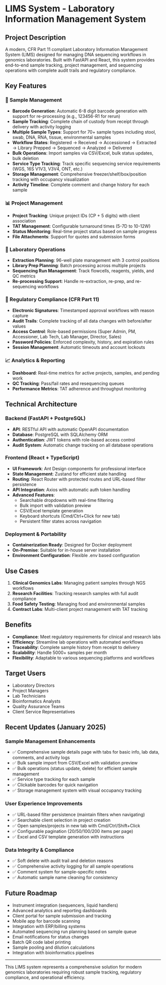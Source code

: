 # LIMS System - Laboratory Information Management System

## Project Description

A modern, CFR Part 11 compliant Laboratory Information Management System (LIMS) designed for managing DNA sequencing workflows in genomics laboratories. Built with FastAPI and React, this system provides end-to-end sample tracking, project management, and sequencing operations with complete audit trails and regulatory compliance.

## Key Features

### 🔬 Sample Management
- **Barcode Generation**: Automatic 6-8 digit barcode generation with support for re-processing (e.g., 123456-R1 for rerun)
- **Sample Tracking**: Complete chain of custody from receipt through delivery with activity logging
- **Multiple Sample Types**: Support for 70+ sample types including stool, swab, DNA, RNA, tissue, environmental samples
- **Workflow States**: Registered → Received → Accessioned → Extracted → Library Prepped → Sequenced → Analyzed → Delivered
- **Bulk Operations**: Import samples via CSV/Excel, bulk status updates, bulk deletion
- **Service Type Tracking**: Track specific sequencing service requirements (WGS, 16S V1V3, V3V4, ONT, etc.)
- **Storage Management**: Comprehensive freezer/shelf/box/position tracking with occupancy visualization
- **Activity Timeline**: Complete comment and change history for each sample

### 📊 Project Management
- **Project Tracking**: Unique project IDs (CP + 5 digits) with client association
- **TAT Management**: Configurable turnaround times (5-7D to 10-12W)
- **Status Monitoring**: Real-time project status based on sample progress
- **File Attachments**: Support for quotes and submission forms

### 🧪 Laboratory Operations
- **Extraction Planning**: 96-well plate management with 3 control positions
- **Library Prep Planning**: Batch processing across multiple projects
- **Sequencing Run Management**: Track flowcells, reagents, yields, and QC metrics
- **Re-processing Support**: Handle re-extraction, re-prep, and re-sequencing workflows

### 🔐 Regulatory Compliance (CFR Part 11)
- **Electronic Signatures**: Timestamped approval workflows with reason capture
- **Audit Trails**: Complete tracking of all data changes with before/after values
- **Access Control**: Role-based permissions (Super Admin, PM, Accessioner, Lab Tech, Lab Manager, Director, Sales)
- **Password Policies**: Enforced complexity, history, and expiration rules
- **Session Management**: Automatic timeouts and account lockouts

### 📈 Analytics & Reporting
- **Dashboard**: Real-time metrics for active projects, samples, and pending work
- **QC Tracking**: Pass/fail rates and resequencing queues
- **Performance Metrics**: TAT adherence and throughput monitoring

## Technical Architecture

### Backend (FastAPI + PostgreSQL)
- **API**: RESTful API with automatic OpenAPI documentation
- **Database**: PostgreSQL with SQLAlchemy ORM
- **Authentication**: JWT tokens with role-based access control
- **Audit System**: Automatic change tracking on all database operations

### Frontend (React + TypeScript)
- **UI Framework**: Ant Design components for professional interface
- **State Management**: Zustand for efficient state handling
- **Routing**: React Router with protected routes and URL-based filter persistence
- **API Integration**: Axios with automatic auth token handling
- **Advanced Features**: 
  - Searchable dropdowns with real-time filtering
  - Bulk import with validation preview
  - CSV/Excel template generation
  - Keyboard shortcuts (Cmd/Ctrl+Click for new tab)
  - Persistent filter states across navigation

### Deployment & Portability
- **Containerization Ready**: Designed for Docker deployment
- **On-Premise**: Suitable for in-house server installation
- **Environment Configuration**: Flexible .env based configuration

## Use Cases

1. **Clinical Genomics Labs**: Managing patient samples through NGS workflows
2. **Research Facilities**: Tracking research samples with full audit compliance
3. **Food Safety Testing**: Managing food and environmental samples
4. **Contract Labs**: Multi-client project management with TAT tracking

## Benefits

- **Compliance**: Meet regulatory requirements for clinical and research labs
- **Efficiency**: Streamline lab operations with automated workflows
- **Traceability**: Complete sample history from receipt to delivery
- **Scalability**: Handle 5000+ samples per month
- **Flexibility**: Adaptable to various sequencing platforms and workflows

## Target Users

- Laboratory Directors
- Project Managers
- Lab Technicians
- Bioinformatics Analysts
- Quality Assurance Teams
- Client Service Representatives

## Recent Updates (January 2025)

### Sample Management Enhancements
- ✅ Comprehensive sample details page with tabs for basic info, lab data, comments, and activity logs
- ✅ Bulk sample import from CSV/Excel with validation preview
- ✅ Bulk operations (status update, delete) for efficient sample management
- ✅ Service type tracking for each sample
- ✅ Clickable barcodes for quick navigation
- ✅ Storage management system with visual occupancy tracking

### User Experience Improvements
- ✅ URL-based filter persistence (maintain filters when navigating)
- ✅ Searchable client selection in project creation
- ✅ Open samples/projects in new tab with Cmd/Ctrl/Shift+Click
- ✅ Configurable pagination (20/50/100/200 items per page)
- ✅ Excel and CSV template generation with instructions

### Data Integrity & Compliance
- ✅ Soft delete with audit trail and deletion reasons
- ✅ Comprehensive activity logging for all sample operations
- ✅ Comment system for sample-specific notes
- ✅ Automatic sample name cleaning for consistency

## Future Roadmap

- Instrument integration (sequencers, liquid handlers)
- Advanced analytics and reporting dashboards
- Client portal for sample submission and tracking
- Mobile app for barcode scanning
- Integration with ERP/billing systems
- Automated sequencing run planning based on sample queue
- Email notifications for status changes
- Batch QR code label printing
- Sample pooling and dilution calculations
- Integration with bioinformatics pipelines

---

This LIMS system represents a comprehensive solution for modern genomics laboratories requiring robust sample tracking, regulatory compliance, and operational efficiency.